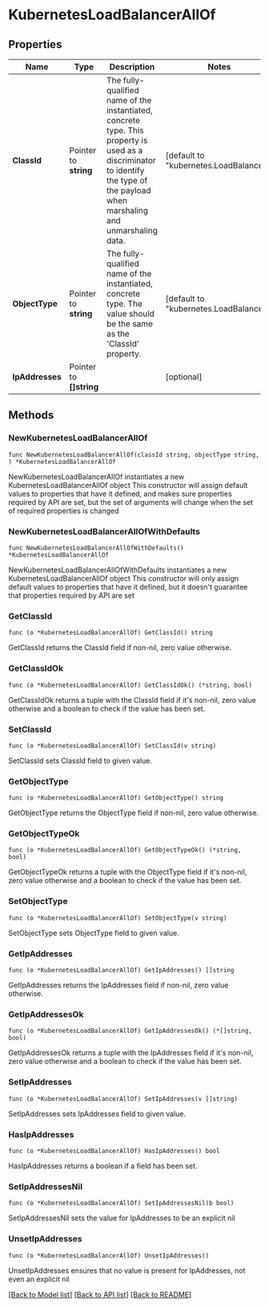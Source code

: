 # KubernetesLoadBalancerAllOf

## Properties

Name | Type | Description | Notes
------------ | ------------- | ------------- | -------------
**ClassId** | Pointer to **string** | The fully-qualified name of the instantiated, concrete type. This property is used as a discriminator to identify the type of the payload when marshaling and unmarshaling data. | [default to "kubernetes.LoadBalancer"]
**ObjectType** | Pointer to **string** | The fully-qualified name of the instantiated, concrete type. The value should be the same as the &#39;ClassId&#39; property. | [default to "kubernetes.LoadBalancer"]
**IpAddresses** | Pointer to **[]string** |  | [optional] 

## Methods

### NewKubernetesLoadBalancerAllOf

`func NewKubernetesLoadBalancerAllOf(classId string, objectType string, ) *KubernetesLoadBalancerAllOf`

NewKubernetesLoadBalancerAllOf instantiates a new KubernetesLoadBalancerAllOf object
This constructor will assign default values to properties that have it defined,
and makes sure properties required by API are set, but the set of arguments
will change when the set of required properties is changed

### NewKubernetesLoadBalancerAllOfWithDefaults

`func NewKubernetesLoadBalancerAllOfWithDefaults() *KubernetesLoadBalancerAllOf`

NewKubernetesLoadBalancerAllOfWithDefaults instantiates a new KubernetesLoadBalancerAllOf object
This constructor will only assign default values to properties that have it defined,
but it doesn't guarantee that properties required by API are set

### GetClassId

`func (o *KubernetesLoadBalancerAllOf) GetClassId() string`

GetClassId returns the ClassId field if non-nil, zero value otherwise.

### GetClassIdOk

`func (o *KubernetesLoadBalancerAllOf) GetClassIdOk() (*string, bool)`

GetClassIdOk returns a tuple with the ClassId field if it's non-nil, zero value otherwise
and a boolean to check if the value has been set.

### SetClassId

`func (o *KubernetesLoadBalancerAllOf) SetClassId(v string)`

SetClassId sets ClassId field to given value.


### GetObjectType

`func (o *KubernetesLoadBalancerAllOf) GetObjectType() string`

GetObjectType returns the ObjectType field if non-nil, zero value otherwise.

### GetObjectTypeOk

`func (o *KubernetesLoadBalancerAllOf) GetObjectTypeOk() (*string, bool)`

GetObjectTypeOk returns a tuple with the ObjectType field if it's non-nil, zero value otherwise
and a boolean to check if the value has been set.

### SetObjectType

`func (o *KubernetesLoadBalancerAllOf) SetObjectType(v string)`

SetObjectType sets ObjectType field to given value.


### GetIpAddresses

`func (o *KubernetesLoadBalancerAllOf) GetIpAddresses() []string`

GetIpAddresses returns the IpAddresses field if non-nil, zero value otherwise.

### GetIpAddressesOk

`func (o *KubernetesLoadBalancerAllOf) GetIpAddressesOk() (*[]string, bool)`

GetIpAddressesOk returns a tuple with the IpAddresses field if it's non-nil, zero value otherwise
and a boolean to check if the value has been set.

### SetIpAddresses

`func (o *KubernetesLoadBalancerAllOf) SetIpAddresses(v []string)`

SetIpAddresses sets IpAddresses field to given value.

### HasIpAddresses

`func (o *KubernetesLoadBalancerAllOf) HasIpAddresses() bool`

HasIpAddresses returns a boolean if a field has been set.

### SetIpAddressesNil

`func (o *KubernetesLoadBalancerAllOf) SetIpAddressesNil(b bool)`

 SetIpAddressesNil sets the value for IpAddresses to be an explicit nil

### UnsetIpAddresses
`func (o *KubernetesLoadBalancerAllOf) UnsetIpAddresses()`

UnsetIpAddresses ensures that no value is present for IpAddresses, not even an explicit nil

[[Back to Model list]](../README.md#documentation-for-models) [[Back to API list]](../README.md#documentation-for-api-endpoints) [[Back to README]](../README.md)


